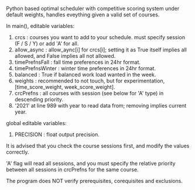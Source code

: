 Python based optimal scheduler with competitive scoring system under default weights, handles eveything given a valid set of courses.

In main(), editable variables:

1) crcs : courses you want to add to your schedule. must specify session (F / S / Y) or add 'A' for all.
2) allow_async : allow_aync[i] for crcs[i]; setting it as True itself implies all allowed, and False implies all not allowed.
3) timePrefnsFall : fall time preferences in 24hr format.
4) timePrefnsWinter : winter time preferences in 24hr format.
5) balanced : True if balanced work load wanted in the week.
6) weights : recommended to not touch, but for experimentation, [time_score_weight, week_score_weight].
7) crcPrefns : all courses with session (see below for 'A' type) in descending priority.
8) '2021' at line 989 with year to read data from; removing implies current year.

global editable variables:

1) PRECISION : float output precision.

It is advised that you check the course sessions first, and modify the values correctly.

'A' flag will read all sessions, and you must specify the relative priority between all sessions in crcPrefns for the same course.

The program does NOT verify prerequisites, corequisites and exclusions.
